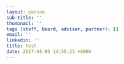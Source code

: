 ```yaml
---
layout: person
sub-title: ''
thumbnail: ''
tags (staff, board, advisor, partner): []
email: ''
linkedin: ''
title: test
date: 2017-08-09 14:55:23 +0000
---
```

